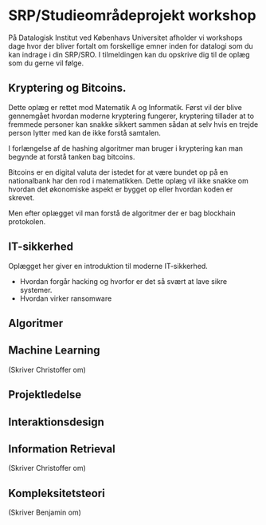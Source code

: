 # SRP/Studieområdeprojekt workshop
På Datalogisk Institut ved Københavs Universitet afholder vi workshops dage hvor
der bliver fortalt om forskellige emner inden for datalogi som du kan indrage i
din SRP/SRO. I tilmeldingen kan du opskrive dig til de oplæg som du gerne vil
følge.


## Kryptering og Bitcoins. 
Dette oplæg er rettet mod Matematik A og Informatik. 
Først vil der blive gennemgået hvordan moderne kryptering fungerer, 
kryptering tillader at to fremmede personer kan snakke sikkert sammen 
sådan at selv hvis en trejde person lytter med kan de ikke forstå samtalen. 

I forlængelse af de hashing algoritmer man bruger i kryptering kan man 
begynde at forstå tanken bag bitcoins. 

Bitcoins er en digital valuta der istedet for at være bundet op på en 
nationalbank har den rod i matematikken. Dette oplæg vil ikke snakke om 
hvordan det økonomiske aspekt er bygget op eller hvordan koden er skrevet. 

Men efter oplægget vil man forstå de algoritmer der er bag blockhain protokolen.




## IT-sikkerhed
Oplægget her giver en introduktion til moderne IT-sikkerhed. 
  * Hvordan forgår hacking og hvorfor er det så svært at lave sikre systemer. 
  * Hvordan virker ransomware


## Algoritmer


## Machine Learning
(Skriver Christoffer om)



## Projektledelse



## Interaktionsdesign



## Information Retrieval
(Skriver Christoffer om)


## Kompleksitetsteori
(Skriver Benjamin om)
